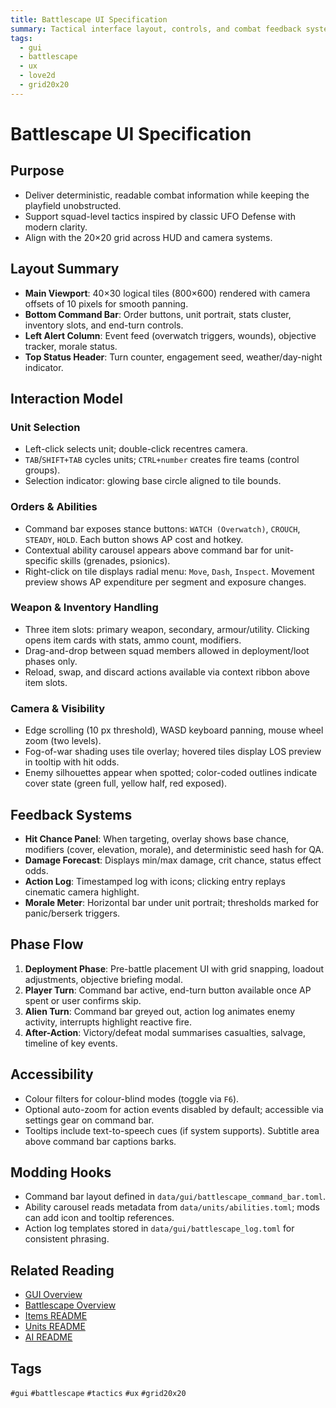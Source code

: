 ```yaml
---
title: Battlescape UI Specification
summary: Tactical interface layout, controls, and combat feedback systems.
tags:
  - gui
  - battlescape
  - ux
  - love2d
  - grid20x20
---
```


# Battlescape UI Specification

## Purpose
- Deliver deterministic, readable combat information while keeping the playfield unobstructed.
- Support squad-level tactics inspired by classic UFO Defense with modern clarity.
- Align with the 20×20 grid across HUD and camera systems.

## Layout Summary
- **Main Viewport**: 40×30 logical tiles (800×600) rendered with camera offsets of 10 pixels for smooth panning.
- **Bottom Command Bar**: Order buttons, unit portrait, stats cluster, inventory slots, and end-turn controls.
- **Left Alert Column**: Event feed (overwatch triggers, wounds), objective tracker, morale status.
- **Top Status Header**: Turn counter, engagement seed, weather/day-night indicator.

## Interaction Model
### Unit Selection
- Left-click selects unit; double-click recentres camera.
- `TAB`/`SHIFT+TAB` cycles units; `CTRL+number` creates fire teams (control groups).
- Selection indicator: glowing base circle aligned to tile bounds.

### Orders & Abilities
- Command bar exposes stance buttons: `WATCH (Overwatch)`, `CROUCH`, `STEADY`, `HOLD`. Each button shows AP cost and hotkey.
- Contextual ability carousel appears above command bar for unit-specific skills (grenades, psionics).
- Right-click on tile displays radial menu: `Move`, `Dash`, `Inspect`. Movement preview shows AP expenditure per segment and exposure changes.

### Weapon & Inventory Handling
- Three item slots: primary weapon, secondary, armour/utility. Clicking opens item cards with stats, ammo count, modifiers.
- Drag-and-drop between squad members allowed in deployment/loot phases only.
- Reload, swap, and discard actions available via context ribbon above item slots.

### Camera & Visibility
- Edge scrolling (10 px threshold), WASD keyboard panning, mouse wheel zoom (two levels).
- Fog-of-war shading uses tile overlay; hovered tiles display LOS preview in tooltip with hit odds.
- Enemy silhouettes appear when spotted; color-coded outlines indicate cover state (green full, yellow half, red exposed).

## Feedback Systems
- **Hit Chance Panel**: When targeting, overlay shows base chance, modifiers (cover, elevation, morale), and deterministic seed hash for QA.
- **Damage Forecast**: Displays min/max damage, crit chance, status effect odds.
- **Action Log**: Timestamped log with icons; clicking entry replays cinematic camera highlight.
- **Morale Meter**: Horizontal bar under unit portrait; thresholds marked for panic/berserk triggers.

## Phase Flow
1. **Deployment Phase**: Pre-battle placement UI with grid snapping, loadout adjustments, objective briefing modal.
2. **Player Turn**: Command bar active, end-turn button available once AP spent or user confirms skip.
3. **Alien Turn**: Command bar greyed out, action log animates enemy activity, interrupts highlight reactive fire.
4. **After-Action**: Victory/defeat modal summarises casualties, salvage, timeline of key events.

## Accessibility
- Colour filters for colour-blind modes (toggle via `F6`).
- Optional auto-zoom for action events disabled by default; accessible via settings gear on command bar.
- Tooltips include text-to-speech cues (if system supports). Subtitle area above command bar captions barks.

## Modding Hooks
- Command bar layout defined in `data/gui/battlescape_command_bar.toml`.
- Ability carousel reads metadata from `data/units/abilities.toml`; mods can add icon and tooltip references.
- Action log templates stored in `data/gui/battlescape_log.toml` for consistent phrasing.

## Related Reading
- [GUI Overview](../GUI.md)
- [Battlescape Overview](../battlescape/README.md)
- [Items README](../items/README.md)
- [Units README](../units/README.md)
- [AI README](../ai/README.md)

## Tags
`#gui` `#battlescape` `#tactics` `#ux` `#grid20x20`
